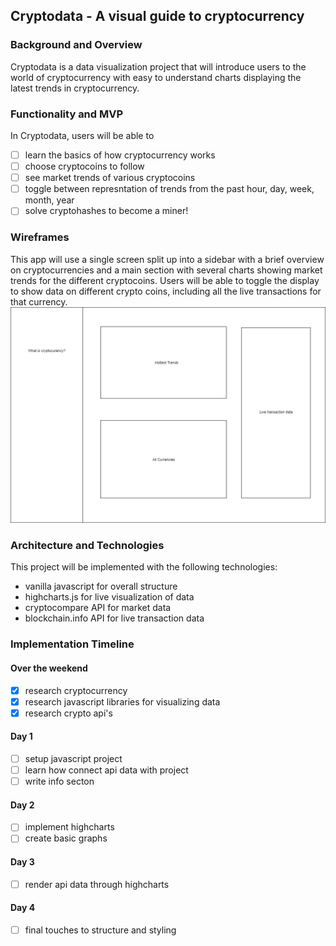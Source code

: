 ## Cryptodata - A visual guide to cryptocurrency

### Background and Overview

Cryptodata is a data visualization project that will introduce users to the world of cryptocurrency with easy to understand charts displaying the latest trends in cryptocurrency.

### Functionality and MVP

In Cryptodata, users will be able to
- [ ] learn the basics of how cryptocurrency works
- [ ] choose cryptocoins to follow
- [ ] see market trends of various cryptocoins
- [ ] toggle between represntation of trends from the past hour, day, week, month, year
- [ ] solve cryptohashes to become a miner!

### Wireframes
This app will use a single screen split up into a sidebar with a brief overview on cryptocurrencies and a main section with several charts showing market trends for the different cryptocoins. Users will be able to toggle the display to show data on different crypto coins, including all the live transactions for that currency.
![wireframe](cryptodata_wireframe.png)


### Architecture and Technologies
This project will be implemented with the following technologies:
- vanilla javascript for overall structure
- highcharts.js for live visualization of data
- cryptocompare API for market data
- blockchain.info API for live transaction data

### Implementation Timeline
#### Over the weekend
- [x] research cryptocurrency
- [x] research javascript libraries for visualizing data
- [x] research crypto api's
#### Day 1
- [ ] setup javascript project
- [ ] learn how connect api data with project
- [ ] write info secton
#### Day 2
- [ ] implement highcharts
- [ ] create basic graphs
#### Day 3
- [ ] render api data through highcharts
#### Day 4
- [ ] final touches to structure and styling
